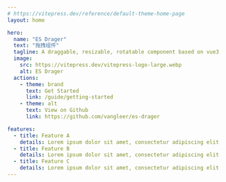 ```yaml
---
# https://vitepress.dev/reference/default-theme-home-page
layout: home

hero:
  name: "ES Drager"
  text: "拖拽组件"
  tagline: A draggable, resizable, rotatable component based on vue3
  image:
    src: https://vitepress.dev/vitepress-logo-large.webp
    alt: ES Drager
  actions:
    - theme: brand
      text: Get Started
      link: /guide/getting-started
    - theme: alt
      text: View on Github
      link: https://github.com/vangleer/es-drager

features:
  - title: Feature A
    details: Lorem ipsum dolor sit amet, consectetur adipiscing elit
  - title: Feature B
    details: Lorem ipsum dolor sit amet, consectetur adipiscing elit
  - title: Feature C
    details: Lorem ipsum dolor sit amet, consectetur adipiscing elit
---
```


<style>
:root {
  --vp-home-hero-name-color: transparent;
  --vp-home-hero-name-background: -webkit-linear-gradient(120deg, #bd34fe 30%, #41d1ff);

  --vp-home-hero-image-background-image: linear-gradient(-45deg, #bd34fe 50%, #47caff 50%);
  --vp-home-hero-image-filter: blur(44px);
}

@media (min-width: 640px) {
  :root {
    --vp-home-hero-image-filter: blur(56px);
  }
}

@media (min-width: 960px) {
  :root {
    --vp-home-hero-image-filter: blur(68px);
  }
}
</style>